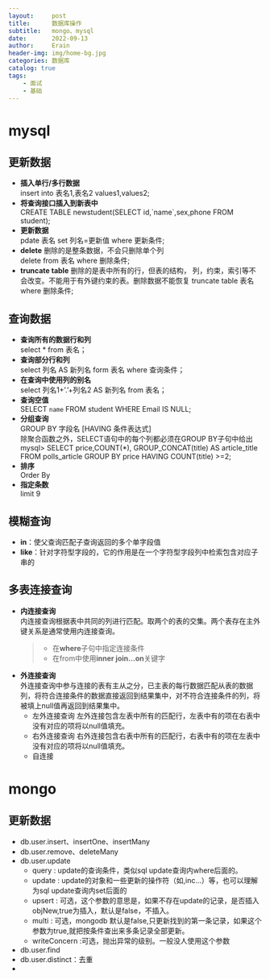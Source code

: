 ```yaml
---
layout:     post
title:      数据库操作
subtitle:   mongo、mysql
date:       2022-09-13
author:     Erain
header-img: img/home-bg.jpg
categories: 数据库
catalog: true
tags:
    - 面试
    - 基础
---
```


# mysql
## 更新数据
- **插入单行/多行数据**   
  insert into 表名1,表名2 values1,values2;
- **将查询接口插入到新表中**    
  CREATE TABLE newstudent(SELECT id,\`name\`,sex,phone FROM student);
- **更新数据**    
  pdate 表名 set 列名=更新值 where 更新条件;
- **delete** 删除的是整条数据，不会只删除单个列   
  delete from 表名 where 删除条件;
- **truncate table** 删除的是表中所有的行，但表的结构，   列，约束，索引等不会改变。不能用于有外键约束的表。删除数据不能恢复
  truncate table 表名 where 删除条件;
## 查询数据
- **查询所有的数据行和列**    
  select * from 表名；
- **查询部分行和列**    
  select 列名 AS 新列名 form 表名 where 查询条件；
- **在查询中使用列的别名**    
  select 列名1+’.’+列名2 AS 新列名 from 表名；
- **查询空值**    
  SELECT `name` FROM student WHERE Email IS NULL;
- **分组查询**    
   GROUP BY 字段名 [HAVING 条件表达式]    
   除聚合函数之外，SELECT语句中的每个列都必须在GROUP BY子句中给出     
   mysql> SELECT price,COUNT(*), GROUP_CONCAT(title) AS article_title FROM polls_article GROUP BY price HAVING COUNT(title) >=2;
- **排序**    
  Order By
- **指定条数**    
  limit 9

## 模糊查询
- **in**：使父查询匹配子查询返回的多个单字段值
- **like**：针对字符型字段的，它的作用是在一个字符型字段列中检索包含对应子串的
  
## 多表连接查询
- **内连接查询**    
  内连接查询根据表中共同的列进行匹配。取两个的表的交集。两个表存在主外键关系是通常使用内连接查询。
  > - 在**where**子句中指定连接条件
  > - 在from中使用**inner join…on**关键字
- **外连接查询**    
  外连接查询中参与连接的表有主从之分，已主表的每行数据匹配从表的数据列，将符合连接条件的数据直接返回到结果集中，对不符合连接条件的列，将被填上null值再返回到结果集中。
  - 左外连接查询
    左外连接包含左表中所有的匹配行，左表中有的项在右表中没有对应的项将以null值填充。
  - 右外连接查询
    右外连接包含右表中所有的匹配行，右表中有的项在左表中没有对应的项将以null值填充。
  - 自连接
  

# mongo
## 更新数据
- db.user.insert、insertOne、insertMany
- db.user.remove、deleteMany
- db.user.update
  - query : update的查询条件，类似sql update查询内where后面的。
  - update : update的对象和一些更新的操作符（如$,$inc...）等，也可以理解为sql update查询内set后面的
  - upsert : 可选，这个参数的意思是，如果不存在update的记录，是否插入objNew,true为插入，默认是false，不插入。
  - multi : 可选，mongodb 默认是false,只更新找到的第一条记录，如果这个参数为true,就把按条件查出来多条记录全部更新。
  - writeConcern :可选，抛出异常的级别。一般没人使用这个参数
- db.user.find
- db.user.distinct：去重
- 

